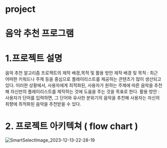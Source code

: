 # project
# 음악 추천 프로그램
# 1.프로젝트 설명
음악 추천 알고리즘 프로젝트의 제작 배경,목적 및 활용 방안
제작 배경 및 목적 : 최근 어떠한 키워드나 주제 등을 중심으로 플레이리스트를 제공하는 콘텐츠가 많이 생산되고 있다. 이러한 상황에서, 사용자에게 최적화된, 사용자가 원하는 주제에 따른 음악을 추천해 자신만의 플레이리스트를 제작하는 것에 도움을 주는 것을 목표로 한다.
활용 방안 : 사용자가 단어를 입력하면, 그 단어와 유사한 분위기의 음악을 추천해 사용자는 자신의 취향에 최적화된 음악을 추천받을 수 있다.
# 2. 프로젝트 아키텍쳐 ( flow chart )
![SmartSelectImage_2023-12-13-22-28-19](https://github.com/kimgayoon/project/assets/150767684/646c0089-f53c-471c-9397-cccff12d71ab)
